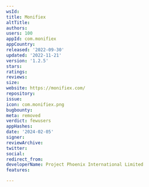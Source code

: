 ```yaml
---
wsId: 
title: Monifiex
altTitle: 
authors: 
users: 100
appId: com.monifiex
appCountry: 
released: '2022-09-30'
updated: '2022-11-21'
version: '1.2.5'
stars: 
ratings: 
reviews: 
size: 
website: https://monifiex.com/
repository: 
issue: 
icon: com.monifiex.png
bugbounty: 
meta: removed
verdict: fewusers
appHashes: 
date: '2024-02-05'
signer: 
reviewArchive: 
twitter: 
social: 
redirect_from: 
developerName: Project Phoenix International Limited
features: 

---
```


